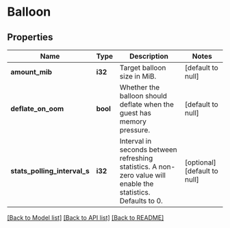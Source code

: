 # Balloon

## Properties
Name | Type | Description | Notes
------------ | ------------- | ------------- | -------------
**amount_mib** | **i32** | Target balloon size in MiB. | [default to null]
**deflate_on_oom** | **bool** | Whether the balloon should deflate when the guest has memory pressure. | [default to null]
**stats_polling_interval_s** | **i32** | Interval in seconds between refreshing statistics. A non-zero value will enable the statistics. Defaults to 0. | [optional] [default to null]

[[Back to Model list]](../README.md#documentation-for-models) [[Back to API list]](../README.md#documentation-for-api-endpoints) [[Back to README]](../README.md)


